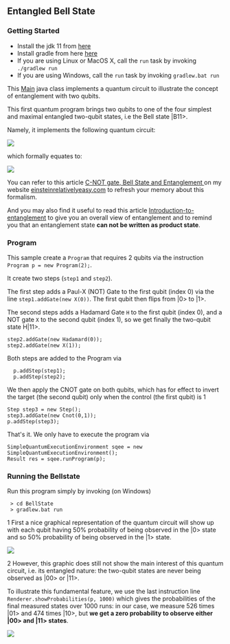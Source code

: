 
## Entangled Bell State

### Getting Started

- Install the jdk 11 from [here](https://www.oracle.com/java/technologies/javase-jdk11-downloads.html)
- Install gradle from here [here](https://gradle.org/releases/)
- If you are using Linux or MacOS X, call the <code>run</code> task by invoking <code>./gradlew run</code>
- If you are using Windows, call the <code>run</code> task by invoking <code>gradlew.bat run</code>


This [Main](BellState/src/main/java/com/quantum/entanglement/bellstate/bell11/Main.java) java class implements a quantum circuit to illustrate the concept of entanglement with two qubits.

This first quantum program brings two qubits to one of the four simplest and maximal entangled two-qubit states, i.e the Bell state |B11>.

Namely, it implements the following quantum circuit:

<img src="https://einsteinrelativelyeasy.com/images/Quantum/CNOT_program1.png" >

which formally equates to:

<img src="https://einsteinrelativelyeasy.com/images/Quantum/Bellstate9.gif"/>

You can refer to this article [C-NOT gate, Bell State and Entanglement ](https://einsteinrelativelyeasy.com/index.php/quantum-mechanics/156-c-not-gate-bell-state-and-entanglement) on my website [einsteinrelativelyeasy.com](https://einsteinrelativelyeasy.com/) to refresh your memory about this formalism.

And you may also find it useful to read this article [Introduction-to-entanglement](https://einsteinrelativelyeasy.com/index.php/quantum-mechanics/147-introduction-to-entanglement) to give you an overall view of entanglement and to remind you that an entanglement state **can not be written as product state**.

### Program

This sample create a `Program` that requires 2 qubits via the instruction `Program p = new Program(2);`.

It create two steps (`step1` and `step2`).

The first step adds a Paul-X (NOT) Gate to the first qubit (index 0) via the line  `step1.addGate(new X(0))`. The first qubit then flips from |0> to |1>.

The second steps adds a Hadamard Gate `H` to the first qubit (index 0), and a NOT gate `X` to the second qubit  (index 1), so we get finally the two-qubit state H|11>. 

```
step2.addGate(new Hadamard(0));
step2.addGate(new X(1));
```

Both steps are added to the Program via
```
  p.addStep(step1);
  p.addStep(step2);
```
  
We then apply the CNOT gate on both qubits, which has for effect to invert the target (the second qubit) only when the control (the first qubit) is 1

```
Step step3 = new Step();
step3.addGate(new Cnot(0,1));
p.addStep(step3);
```
That's it. We only have to execute the program via

```
SimpleQuantumExecutionEnvironment sqee = new SimpleQuantumExecutionEnvironment();
Result res = sqee.runProgram(p);
```
 
### Running the Bellstate

Run this program simply by invoking (on Windows)
```
 > cd BellState
 > gradlew.bat run
```

1 First a nice graphical representation of the quantum circuit will show up with each qubit having 50% probability of being observed in the |0> state and so 50% probability of being observed in the |1> state.

<img src="https://einsteinrelativelyeasy.com/images/Quantum/CNOT_program42.png" />

2 However, this graphic does still not show the main interest of this quantum circuit, i.e. its entangled nature:
 the two-qubit states are never being observed as |00> or |11>.

To illustrate this fundamental feature, we use the last instruction line `Renderer.showProbabilities(p, 1000)` which gives the probabilities of the final measured states over 1000 runs: in our case, we measure 526 times |01> and 474 times |10>, but **we get a zero probability to observe either |00> and |11> states**.

<img src="https://einsteinrelativelyeasy.com/images/Quantum/CNOT_program51.png" />






